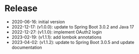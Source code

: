 # Release

* 2020-06-16: initial version
* 2022-12-17: (v1.0.0): update to Spring Boot 3.0.2 and Java 17
* 2022-12-27: (v1.1.0): implement OAuth2 login
* 2023-02-19: (v1.1.1): add lombok annotations
* 2023-04-02: (v1.1.2): update to Spring Boot 3.0.5 and update documentation




